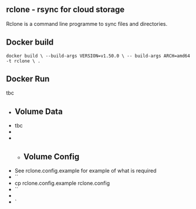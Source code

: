 ## rclone - rsync for cloud storage
Rclone is a command line programme to sync files and directories.

## Docker build
``
docker build \
--build-args VERSION=v1.50.0 \
-- build-args ARCH=amd64
-t rclone \
.
``

## Docker Run
tbc

- ## Volume Data 
- tbc
-
- - ## Volume Config 
- See rclone.config.example for example of what is required
- ``
- cp rclone.config.example rclone.config
- ``
-
- `
